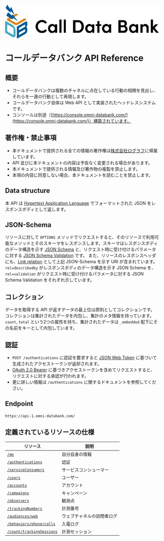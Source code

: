 ![logo](assets/logo.png)
# コールデータバンク API Reference

## 概要

* コールデータバンクは複数のチャネルに点在している行動の相関を見出し、それらを一連の行動として再現します。
* コールデータバンク自体は Web API として実装されたヘッドレスシステムです。
* コンソールは別途（[https://console.omni-databank.com/](https://console.omni-databank.com/)）構築されています。

## 著作権・禁止事項

* 本ドキュメントで提供される全ての情報の著作権は[株式会社ログラフ](https://lograph.co.jp)に帰属しています。
* API 並びに本ドキュメントの内容は予告なく変更される場合があります。
* 本ドキュメントで提供される情報及び著作物の複製を禁止します。
* 本項の内容に同意しない場合、本ドキュメントを読むことを禁止します。

## Data structure

本 API は [Hypertext Application Language](https://tools.ietf.org/html/draft-kelly-json-hal-08) でフォーマットされた JSON をレスポンスボディとして返します。

## JSON-Schema

リソースに対して `OPTIONS` メソッドでリクエストすると、そのリソースで利用可能なメソッドとそのスキーマをレスポンスします。スキーマはレスポンスボディのデータ構造を示す [JSON Schema](http://json-schema.org/latest/json-schema-core.html) と、リクエスト時に受け付けるパラメータに対する [JSON Schema Validation](http://json-schema.org/latest/json-schema-validation.html) です。
また、リソースのレスポンスヘッダにも、[Link relation](https://tools.ietf.org/html/rfc8288) として上記 JSON-Schema を示す URI が含まれています。`rel=describedby` がレスポンスボディのデータ構造を示す JSON Schema を、`rel=validation` がリクエスト時に受け付けるパラメータに対する JSON Schema Validation をそれぞれ示しています。

## コレクション

データを取得する API が返すデータの最上位は原則としてコレクションです。コレクションは集計されたデータを内包し、集計のメタ情報を持っています。`count`, `total` という2つの属性を持ち、集計されたデータは `_embedded` 配下にその名前をキーとして内包しています。

## 認証

* `POST /authentications` に認証を要求すると [JSON Web Token](https://tools.ietf.org/html/rfc7519) に基づいて生成されたアクセストークンが返却されます。
* [OAuth 2.0 Bearer](https://tools.ietf.org/html/rfc6750) に基づきアクセストークンを含めてリクエストすると、リクエストに対する承認が行われます。
* 更に詳しい情報は `/authentications` に関するドキュメントを参照してください。

## Endpoint

`https://api-1.omni-databank.com/`

## 定義されているリソースの仕様

| リソース | 説明 |
|----------|-----|
| [`/me`](me?id=me-自分自身の情報) | 自分自身の情報 |
| [`/authentications`](authentications?id=authentications-認証) | 認証 |
| [`/serviceConsumers`](serviceConsumers?id=serviceconsumers-サービスコンシューマー) | サービスコンシューマー |
| [`/users`](users?id=users-ユーザー) | ユーザー |
| [`/accounts`](accounts?id=accounts-アカウント) | アカウント |
| [`/campaigns`](campaigns?id=campaigns-キャンペーン) | キャンペーン |
| [`/observers`](observers?id=observers-観測点) | 観測点 |
| [`/trackingNumbers`](trackingNumbers?id=trackingnumbers-計測番号) | 計測番号 |
| [`/audiences/web`](audiences-web?id=audiencesweb-ウェブチャネルの訪問者ログ) | ウェブチャネルの訪問者ログ |
| [`/behaviors/phone/calls`](behaviors-phone-calls?id=behaviorsphonecalls-入電ログ) | 入電ログ |
| [`/count/trackingSessions`](count-trackingSessions?id=counttrackingsessions-計測セッション) | 計測セッション |
